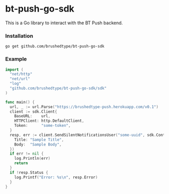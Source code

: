 # bt-push-go-sdk
This is a Go library to interact with the BT Push backend.

### Installation
```shell
go get github.com/brushedtype/bt-push-go-sdk
```

### Example
```go
import (
  "net/http"
  "net/url"
  "log"
  "github.com/brushedtype/bt-push-go-sdk/sdk"
)

func main() {
  url, _ := url.Parse("https://brushedtype-push.herokuapp.com/v0.1")
  client := sdk.Client{
    BaseURL:    url,
    HTTPClient: http.DefaultClient,
    Token:      "some-token",
  }
  resp, err := client.SendSilentNotificationsUser("some-uuid", sdk.Content{
    Title: "Sample Title",
    Body:  "Sample Body",
  })
  if err != nil {
    log.Println(err)
    return
  }
  if !resp.Status {
    log.Printf("Error: %s\n", resp.Error)
  }
}
```
